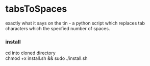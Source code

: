 # tabsToSpaces
exactly what it says on the tin - a python script which replaces tab characters which the specfied number of spaces.
### install
cd into cloned directory  
chmod +x install.sh && sudo ./install.sh
